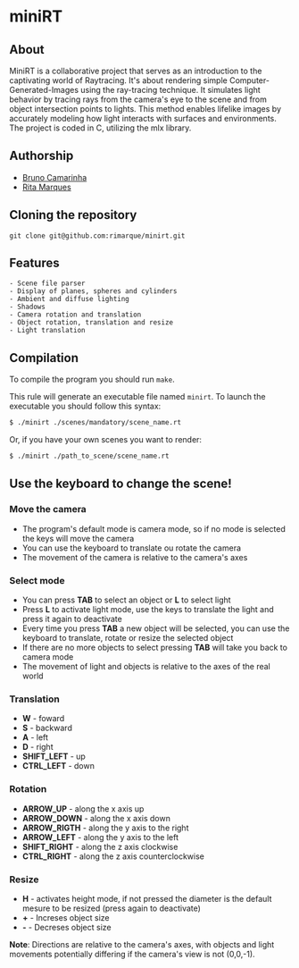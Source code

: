 # **miniRT**

## **About**
MiniRT is a collaborative project that serves as an introduction to the captivating world of Raytracing.
It's about rendering simple Computer-Generated-Images using the ray-tracing technique. 
It simulates light behavior by tracing rays from the camera's eye to the scene and from object intersection points to lights.
This method enables lifelike images by accurately modeling how light interacts with surfaces and environments.
The project is coded in C, utilizing the mlx library.

## **Authorship**

- [Bruno Camarinha](https://github.com/bcamarinha92)
- [Rita Marques](https://github.com/rimarque)

## **Cloning the repository**

```shell
git clone git@github.com:rimarque/minirt.git 
```

## **Features**
```
- Scene file parser
- Display of planes, spheres and cylinders
- Ambient and diffuse lighting
- Shadows
- Camera rotation and translation
- Object rotation, translation and resize
- Light translation
```

## **Compilation**
To compile the program you should run `make`.

This rule will generate an executable file named `minirt`. To launch the executable you should follow this syntax:

```sh
$ ./minirt ./scenes/mandatory/scene_name.rt
```
Or, if you have your own scenes you want to render:

```sh
$ ./minirt ./path_to_scene/scene_name.rt
```

## **Use the keyboard to change the scene!**

### **Move the camera**
- The program's default mode is camera mode, so if no mode is selected the keys will move the camera
- You can use the keyboard to translate ou rotate the camera
- The movement of the camera is relative to the camera's axes

### **Select mode**
- You can press **TAB** to select an object or **L** to select light
- Press **L** to activate light mode, use the keys to translate the light and press it again to deactivate
- Every time you press **TAB** a new object will be selected, you can use the keyboard to translate, rotate or resize the selected object
- If there are no more objects to select pressing **TAB** will take you back to camera mode
- The movement of light and objects is relative to the axes of the real world

### **Translation**
- **W** - foward
- **S** - backward
- **A** - left
- **D** - right
- **SHIFT_LEFT** - up
- **CTRL_LEFT** - down

### **Rotation**
- **ARROW_UP** - along the x axis up
- **ARROW_DOWN** - along the x axis down
- **ARROW_RIGTH** - along the y axis to the right
- **ARROW_LEFT** - along the y axis to the left
- **SHIFT_RIGHT** - along the z axis clockwise
- **CTRL_RIGHT** - along the z axis counterclockwise

### **Resize**
- **H** - activates height mode, if not pressed the diameter is the default mesure to be resized (press again to deactivate)
- **+** - Increses object size
- **-** - Decreses object size

**Note**: Directions are relative to the camera's axes, with objects and light movements potentially differing if the camera's view is not (0,0,-1).
